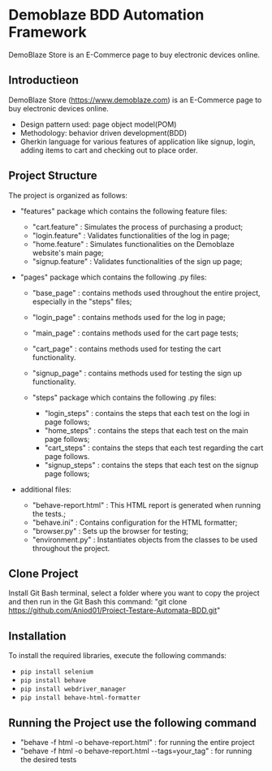# Demoblaze BDD Automation Framework
DemoBlaze Store is an E-Commerce page to buy electronic devices online.

## Introductieon
DemoBlaze Store (https://www.demoblaze.com) is an E-Commerce page to buy electronic devices online.
- Design pattern used: page object model(POM)
- Methodology: behavior driven development(BDD)
- Gherkin language for various features of application like signup, login, adding items to cart and checking out to place order.


## Project Structure
The project is organized as follows:

- "features" package which contains the following feature files:
  - "cart.feature" : Simulates the process of purchasing a product;
  - "login.feature" : Validates functionalities of the log in page;
  - "home.feature" : Simulates functionalities on the Demoblaze website's main page;
  - "signup.feature" : Validates functionalities of the sign up page;


 - "pages" package which contains the following .py files:
   - "base_page" : contains methods used throughout the entire project, especially in the "steps" files;
   - "login_page" : contains methods used for the log in page;
   - "main_page" : contains methods used for the cart page tests;
   - "cart_page" : contains methods used for testing the cart functionality.
   - "signup_page" : contains methods used for testing the sign up functionality.
  
   - "steps" package which contains the following .py files:
     - "login_steps" : contains the steps that each test on the logi in page follows;
     - "home_steps" : contains the steps that each test on the main page follows;
     - "cart_steps" : contains the steps that each test regarding the cart page follows.
     - "signup_steps" : contains the steps that each test on the signup page follows;
     
- additional files:
  - "behave-report.html" : This HTML report is generated when running the tests.;
  - "behave.ini" :  Contains configuration for the HTML formatter;
  - "browser.py" : Sets up the browser for testing;
  - "environment.py" : Instantiates objects from the classes to be used throughout the project.

## Clone Project
Install Git Bash terminal, select a folder where you want to copy the project and then run in the Git Bash this command: "git clone https://github.com/Aniod01/Proiect-Testare-Automata-BDD.git"

## Installation
To install the required libraries, execute the following commands:
- `pip install selenium`
- `pip install behave`
- `pip install webdriver_manager`
- `pip install behave-html-formatter`

## Running the Project use the following command
-  "behave -f html -o behave-report.html" : for running the entire project
-  "behave -f html -o behave-report.html --tags=your_tag" : for running the desired tests 

 







